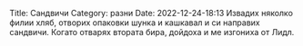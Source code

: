 Title: Сандвичи
Category: разни
Date: 2022-12-24-18:13
Извадих няколко филии хляб, отворих опаковки шунка и кашкавал и си направих сандвичи. Когато отварях втората бира, дойдоха и ме изгониха от Лидл.